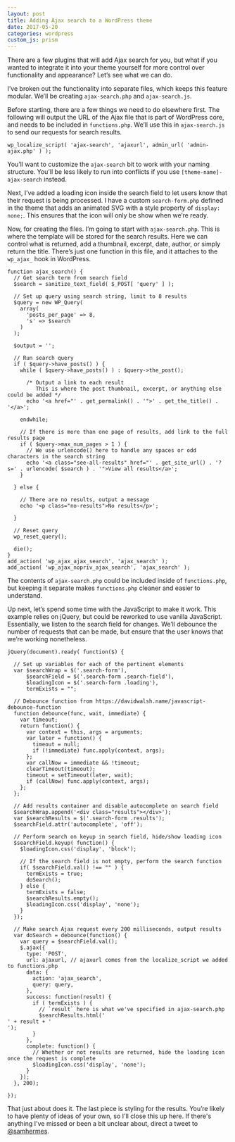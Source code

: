```yaml
---
layout: post
title: Adding Ajax search to a WordPress theme
date: 2017-05-20
categories: wordpress
custom_js: prism
---
```


There are a few plugins that will add Ajax search for you, but what if you wanted to integrate it into your theme yourself for more control over functionality and appearance? Let’s see what we can do.

I’ve broken out the functionality into separate files, which keeps this feature modular. We’ll be creating `ajax-search.php` and `ajax-search.js`.

Before starting, there are a few things we need to do elsewhere first. The following will output the URL of the Ajax file that is part of WordPress core, and needs to be included in `functions.php`. We’ll use this in `ajax-search.js` to send our requests for search results.

<pre><code class="language-php">wp_localize_script( 'ajax-search', 'ajaxurl', admin_url( 'admin-ajax.php' ) );</code></pre>

You’ll want to customize the `ajax-search` bit to work with your naming structure. You’ll be less likely to run into conflicts if you use `[theme-name]-ajax-search` instead.

Next, I’ve added a loading icon inside the search field to let users know that their request is being processed. I have a custom `search-form.php` defined in the theme that adds an animated SVG with a style property of `display: none;`. This ensures that the icon will only be show when we’re ready.

Now, for creating the files. I’m going to start with `ajax-search.php`. This is where the template will be stored for the search results. Here we can control what is returned, add a thumbnail, excerpt, date, author, or simply return the title. There’s just one function in this file, and it attaches to the `wp_ajax_` hook in WordPress.

<pre><code class="language-php">function ajax_search() {
  // Get search term from search field
  $search = sanitize_text_field( $_POST[ 'query' ] );
  
  // Set up query using search string, limit to 8 results
  $query = new WP_Query(
    array(
      'posts_per_page' => 8,
      's' => $search
    )
  );
  
  $output = '';
  
  // Run search query
  if ( $query->have_posts() ) {
    while ( $query->have_posts() ) : $query->the_post();
      
      /* Output a link to each result
         This is where the post thumbnail, excerpt, or anything else could be added */
      echo '&lt;a href="' . get_permalink() . '"&gt;' . get_the_title() . '&lt;/a&gt;';
    
    endwhile;        
    
    // If there is more than one page of results, add link to the full results page
    if ( $query->max_num_pages > 1 ) {
      // We use urlencode() here to handle any spaces or odd characters in the search string
      echo '&lt;a class="see-all-results" href="' . get_site_url() . '?s=' . urlencode( $search ) . '"&gt;View all results&lt;/a&gt;';
    }
    
  } else {
    
    // There are no results, output a message
    echo '&lt;p class="no-results"&gt;No results&lt;/p&gt;';
  
  }
  
  // Reset query
  wp_reset_query();
  
  die();
}
add_action( 'wp_ajax_ajax_search', 'ajax_search' );
add_action( 'wp_ajax_nopriv_ajax_search', 'ajax_search' );</code></pre>

The contents of `ajax-search.php` could be included inside of `functions.php`, but keeping it separate makes `functions.php` cleaner and easier to understand.

Up next, let’s spend some time with the JavaScript to make it work. This example relies on jQuery, but could be reworked to use vanilla JavaScript. Essentially, we listen to the search field for changes. We’ll debounce the number of requests that can be made, but ensure that the user knows that we’re working nonetheless.

<pre><code class="language-javascript">jQuery(document).ready( function($) {

  // Set up variables for each of the pertinent elements
  var $searchWrap = $('.search-form'),
      $searchField = $('.search-form .search-field'),
      $loadingIcon = $('.search-form .loading'),
      termExists = "";
  
  // Debounce function from https://davidwalsh.name/javascript-debounce-function
  function debounce(func, wait, immediate) {
    var timeout;
    return function() {
      var context = this, args = arguments;
      var later = function() {
        timeout = null;
        if (!immediate) func.apply(context, args);
      };
      var callNow = immediate && !timeout;
      clearTimeout(timeout);
      timeout = setTimeout(later, wait);
      if (callNow) func.apply(context, args);
    };
  };
  
  // Add results container and disable autocomplete on search field
  $searchWrap.append('&lt;div class="results"&gt;&lt;/div&gt;');
  var $searchResults = $('.search-form .results');
  $searchField.attr('autocomplete', 'off');
  
  // Perform search on keyup in search field, hide/show loading icon
  $searchField.keyup( function() {
    $loadingIcon.css('display', 'block');
    
    // If the search field is not empty, perform the search function
    if( $searchField.val() !== "" ) {
      termExists = true;
      doSearch();
    } else {
      termExists = false;
      $searchResults.empty();
      $loadingIcon.css('display', 'none');
    }
  });
  
  // Make search Ajax request every 200 milliseconds, output results
  var doSearch = debounce(function() {
    var query = $searchField.val();
    $.ajax({
      type: 'POST',
      url: ajaxurl, // ajaxurl comes from the localize_script we added to functions.php
      data: {
        action: 'ajax_search',
        query: query,
      },
      success: function(result) {
        if ( termExists ) {
          // `result` here is what we've specified in ajax-search.php
          $searchResults.html('<div class="results-list">' + result + '</div>');
        }
      },
      complete: function() {
        // Whether or not results are returned, hide the loading icon once the request is complete
        $loadingIcon.css('display', 'none');
      }
    });
  }, 200);
  
});</code></pre>

That just about does it. The last piece is styling for the results. You’re likely to have plenty of ideas of your own, so I'll close this up here. If there's anything I've missed or been a bit unclear about, direct a tweet to [@samhermes](https://twitter.com/samhermes).